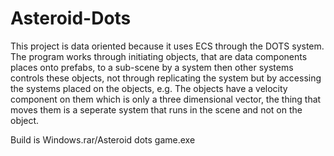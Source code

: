 # Asteroid-Dots
This project is data oriented because it uses ECS through the DOTS system. The program works through initiating objects, that are data components places onto prefabs, to a sub-scene by a system then other systems controls these objects, not through replicating the system but by accessing the systems placed on the objects, e.g. The objects have a velocity component on them which is only a three dimensional vector, the thing that moves them is a seperate system that runs in the scene and not on the object.

Build is Windows.rar/Asteroid dots game.exe
